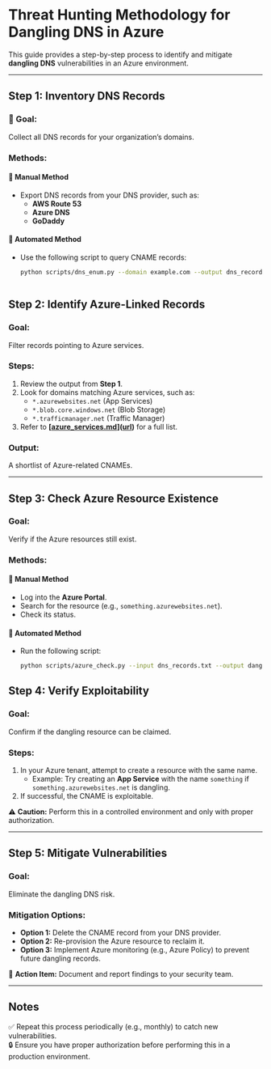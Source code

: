 # Threat Hunting Methodology for Dangling DNS in Azure  

This guide provides a step-by-step process to identify and mitigate **dangling DNS** vulnerabilities in an Azure environment.  

---  

## Step 1: Inventory DNS Records  

### 🎯 Goal:  
Collect all DNS records for your organization’s domains.  

### Methods:  

#### 🔹 Manual Method  
- Export DNS records from your DNS provider, such as:  
  - **AWS Route 53**  
  - **Azure DNS**  
  - **GoDaddy**  

#### 🔹 Automated Method  
- Use the following script to query CNAME records:  

  ```bash
  python scripts/dns_enum.py --domain example.com --output dns_records.txt



## Step 2: Identify Azure-Linked Records  

### Goal:  
Filter records pointing to Azure services.  

### Steps:  
1. Review the output from **Step 1**.  
2. Look for domains matching Azure services, such as:  
   - `*.azurewebsites.net` (App Services)  
   - `*.blob.core.windows.net` (Blob Storage)  
   - `*.trafficmanager.net` (Traffic Manager)  
3. Refer to **[[azure_services.md](azure_services.md)]([url](https://github.com/MichaelVenturella/DanglingDNS-Azure/blob/main/docs/Azure_services.md))** for a full list.  

### Output:  
A shortlist of Azure-related CNAMEs.  

---  

## Step 3: Check Azure Resource Existence  

### Goal:  
Verify if the Azure resources still exist.  

### Methods:  

#### 🔹 Manual Method  
- Log into the **Azure Portal**.  
- Search for the resource (e.g., `something.azurewebsites.net`).  
- Check its status.  

#### 🔹 Automated Method  
- Run the following script:  

  ```bash
  python scripts/azure_check.py --input dns_records.txt --output dangling.txt


## Step 4: Verify Exploitability  

### Goal:  
Confirm if the dangling resource can be claimed.  

### Steps:  
1. In your Azure tenant, attempt to create a resource with the same name.  
   - Example: Try creating an **App Service** with the name `something` if `something.azurewebsites.net` is dangling.  
2. If successful, the CNAME is exploitable.  

⚠ **Caution:** Perform this in a controlled environment and only with proper authorization.  

---  

## Step 5: Mitigate Vulnerabilities  

### Goal:  
Eliminate the dangling DNS risk.  

### Mitigation Options:  
- **Option 1:** Delete the CNAME record from your DNS provider.  
- **Option 2:** Re-provision the Azure resource to reclaim it.  
- **Option 3:** Implement Azure monitoring (e.g., Azure Policy) to prevent future dangling records.  

📌 **Action Item:** Document and report findings to your security team.  

---  

## Notes  
✅ Repeat this process periodically (e.g., monthly) to catch new vulnerabilities.  
🔒 Ensure you have proper authorization before performing this in a production environment.  

